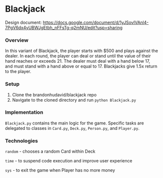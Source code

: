 # Blackjack
Design document: https://docs.google.com/document/d/1yJSovIVAnl4-7PgV6dx4yUBWJgEtbh_nFFsTg-q2mNU/edit?usp=sharing

### Overview
In this variant of Blackjack, the player starts with $500 and plays against the dealer. In each round, the player can deal or stand until the value of their hand reaches or exceeds 21. The dealer must deal with a hand below 17, and must stand with a hand above or equal to 17. Blackjacks give 1.5x return to the player.

### Setup
1.  Clone the brandonhudavid/blackjack repo
2. Navigate to the cloned directory and run `python Blackjack.py`

### Implementation 
`Blackjack.py` contains the main logic for the game. Specific tasks are delegated to classes in `Card.py`, `Deck.py`, `Person.py`, and `Player.py`.

### Technologies
`random` - chooses a random Card within Deck

`time` - to suspend code execution and improve user experience

`sys` - to exit the game when Player has no more money
